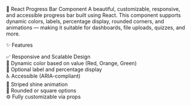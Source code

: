 🚀 React Progress Bar Component
A beautiful, customizable, responsive, and accessible progress bar built using React. This component supports dynamic colors, labels, percentage display, rounded corners, and animations — making it suitable for dashboards, file uploads, quizzes, and more.


✨ Features  

✅ Responsive and Scalable Design  
🎨 Dynamic color based on value (Red, Orange, Green)  
🧪 Optional label and percentage display  
♿ Accessible (ARIA-compliant)  
🌈 Striped shine animation  
🎯 Rounded or square options  
⚙️ Fully customizable via props  
